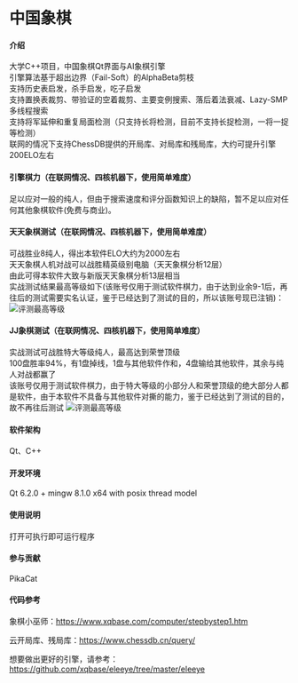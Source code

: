 # 中国象棋

#### 介绍
大学C++项目，中国象棋Qt界面与AI象棋引擎\
引擎算法基于超出边界（Fail-Soft）的AlphaBeta剪枝\
支持历史表启发，杀手启发，吃子启发\
支持置换表裁剪、带验证的空着裁剪、主要变例搜索、落后着法衰减、Lazy-SMP多线程搜索\
支持将军延伸和重复局面检测（只支持长将检测，目前不支持长捉检测，一将一捉等检测）\
联网的情况下支持ChessDB提供的开局库、对局库和残局库，大约可提升引擎200ELO左右

#### 引擎棋力（在联网情况、四核机器下，使用简单难度）
足以应对一般的纯人，但由于搜索速度和评分函数知识上的缺陷，暂不足以应对任何其他象棋软件(免费与商业)。

#### 天天象棋测试（在联网情况、四核机器下，使用简单难度）
可战胜业8纯人，得出本软件ELO大约为2000左右\
天天象棋人机对战可以战胜精英级别电脑（天天象棋分析12层）\
由此可得本软件大致与新版天天象棋分析13层相当\
实战测试结果最高等级如下(该账号仅用于测试软件棋力，由于达到业余9-1后，再往后的测试需要实名认证，鉴于已经达到了测试的目的，所以该账号现已注销)：
![评测最高等级](https://images.gitee.com/uploads/images/2021/0823/185211_45f94b91_7628839.jpeg "QQ图片20210823185009.jpg")

#### JJ象棋测试（在联网情况、四核机器下，使用简单难度）
实战测试可战胜特大等级纯人，最高达到荣誉顶级\
100盘胜率94%，有1盘掉线，1盘与其他软件作和，4盘输给其他软件，其余与纯人对战都赢了\
该账号仅用于测试软件棋力，由于特大等级的小部分人和荣誉顶级的绝大部分人都是软件，由于本软件不具备与其他软件对撕的能力，鉴于已经达到了测试的目的，故不再往后测试
![评测最高等级](https://images.gitee.com/uploads/images/2021/0921/212032_434c1039_7628839.jpeg "Screenshot_2021-09-21-21-16-53-960_cn.jj.chess.mi.jpg")

#### 软件架构
Qt、C++

#### 开发环境
Qt 6.2.0 + mingw 8.1.0 x64 with posix thread model

#### 使用说明
打开可执行即可运行程序

#### 参与贡献
PikaCat

#### 代码参考
象棋小巫师：https://www.xqbase.com/computer/stepbystep1.htm

云开局库、残局库：https://www.chessdb.cn/query/

想要做出更好的引擎，请参考：https://github.com/xqbase/eleeye/tree/master/eleeye